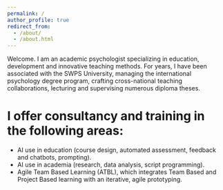 ```yaml
---
permalink: /
author_profile: true
redirect_from: 
  - /about/
  - /about.html
---
```


Welcome. I am an academic psychologist specializing in education, development and innovative teaching methods. For years, I have been associated with the SWPS University, managing the international psychology degree program, crafting cross-national teaching collaborations, lecturing and supervising numerous diploma theses. 

I offer consultancy and training in the following areas:
======

- AI use in education (course design, automated assessment, feedback and chatbots, prompting).
- AI use in academia (research, data analysis, script programming).
- Agile Team Based Learning (ATBL), which integrates Team Based and Project Based learning with an iterative, agile prototyping.

